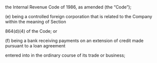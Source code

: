 the Internal Revenue Code of 1986, as amended (the “Code”);

(e) being a controlled foreign corporation that is related to the Company within the meaning of Section

864(d)(4) of the Code; or

(f) being a bank receiving payments on an extension of credit made pursuant to a loan agreement

entered into in the ordinary course of its trade or business;